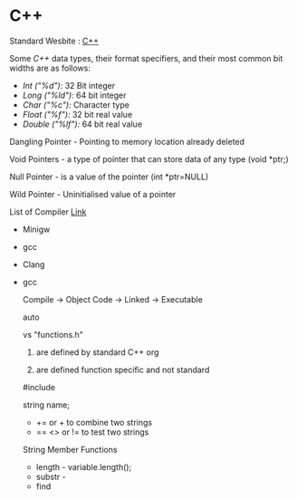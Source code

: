 # C++

Standard Wesbite  : [C++](https://isocpp.org/)

Some *C++* data types, their format specifiers, and their most common bit widths are as follows:

- *Int ("%d"):* 32 Bit integer
- *Long ("%ld"):* 64 bit integer
- *Char ("%c"):* Character type
- *Float ("%f"):* 32 bit real value
- *Double ("%lf"):* 64 bit real value

Dangling Pointer - Pointing to memory location already deleted

Void Pointers - a type of pointer that can store data of any type  (void *ptr;)

Null Pointer - is a value of the pointer (int *ptr=NULL)

Wild Pointer - Uninitialised value of a pointer













List of Compiler [Link](https://isocpp.org/get-started)

- Minigw

- gcc

- Clang

- gcc

  Compile -> Object Code -> Linked -> Executable

  auto

  <iostream> vs "functions.h"

  1. are defined by standard C++ org

  2. are defined function specific and not standard

  

  
  
  
  
  
  
  
  #include <string>
  
  string name;
  
  -  += or + to combine two strings  
  - == <> or != to test two strings
  
   String Member Functions 
  
  - length - variable.length();
  - substr - 
  - find
  
   
  
  
